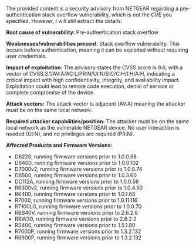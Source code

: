 The provided content is a security advisory from NETGEAR regarding a pre-authentication stack overflow vulnerability, which is not the CVE you specified. However, I will still extract the details:

**Root cause of vulnerability:** Pre-authentication stack overflow

**Weaknesses/vulnerabilities present:** Stack overflow vulnerability. This occurs before authentication, meaning it can be exploited without requiring user credentials.

**Impact of exploitation:** The advisory states the CVSS score is 9.6, with a vector of CVSS:3.1/AV:A/AC:L/PR:N/UI:N/S:C/C:H/I:H/A:H, indicating a critical impact with high confidentiality, integrity, and availability impact. Exploitation could lead to remote code execution, denial of service or complete compromise of the device.

**Attack vectors:** The attack vector is adjacent (AV:A) meaning the attacker must be on the same local network.

**Required attacker capabilities/position:** The attacker must be on the same local network as the vulnerable NETGEAR device. No user interaction is needed (UI:N), and no privileges are required (PR:N).

**Affected Products and Firmware Versions:**
*   D6220, running firmware versions prior to 1.0.0.68
*   D6400, running firmware versions prior to 1.0.0.102
*   D7000v2, running firmware versions prior to 1.0.0.74
*   D8500, running firmware versions prior to 1.0.3.60
*   DC112A, running firmware versions prior to 1.0.0.56
*   R6300v2, running firmware versions prior to 1.0.4.50
*  R6400, running firmware versions prior to 1.0.1.68
*   R7000, running firmware versions prior to 1.0.11.116
*   R7100LG, running firmware versions prior to 1.0.0.70
*   RBS40V, running firmware versions prior to 2.6.2.8
*   RBW30, running firmware versions prior to 2.6.2.2
*   RS400, running firmware versions prior to 1.5.1.80
*  R7000P, running firmware versions prior to 1.3.2.132
*   R6900P, running firmware versions prior to 1.3.2.132